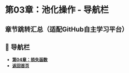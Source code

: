 # 第03章：池化操作 - 导航栏
## 章节跳转汇总（适配GitHub自主学习平台）  

## 🚀 导航栏  
- **[第04章：损失函数](../Chater04/chter01.md)**  
- **[返回首页](../../../index.md)**
